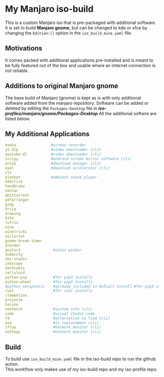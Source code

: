 # My Manjaro iso-build

This is a custom Manjaro iso that is pre-packaged with additional software.
It is set to build **Manjaro gnome**, but can be changed to kde or xfce by changing the `Edition:[]` option in the `iso_build_mine.yaml` file.

## Motivations
 
It comes packed with additional applications pre-installed and is meant to be fully featured out of the box and usable where an internet connection is not reliable.

## Additions to original Manjaro gnome

The base build of Manjaro (gnome) is kept as is with only additional software added from the manjaro repository.
Software can be added or deleted by editing the `Packages-Desktop` file in ***iso-profiles/manjaro/gnome/Packages-Desktop*** 
All the additional softwre are listed below.

## My Additional Applications

```yaml
kooha                #screen recorder
yt-dlp               #video downloader (cli)
youtube-dl           #video downloader (cli)
scrcpy               #android screen mirror software (cli)
aria2                #download manager (cli)
axel                 #download accelerator (cli)
vlc  
blanket              #ambient sound player
kdenlive
handbrake
okular
qbittorrent
pdfarranger
gimp
krita
drawing
kate
lutris
wine
winetricks
aisleriot
gnome-break-timer
blender
gcolor3               #color picker
audacity
obs-studio
inkscape
darktable
celluloid
python-pip            #for pip3 installs
python-wheel          #for pip3 installs
#python-setuptools    #already included in defualt install #for pip3 installs
rust                  #for rust installs
clementine
projectm
haruna
neofetch              #system info (cli)
code                  #visual studio code
fd                    #alternative to find (cli)
exa                   #ls replacement (cli)
iftop                 #network monitor (cli)
nethogs               #network monitor (cli)

```

## Build

To build use `iso_build_mine.yaml` file in the iso-build repo to run the github action.  
This workflow only makes use of my iso-build repo and my iso-profile repo.  
